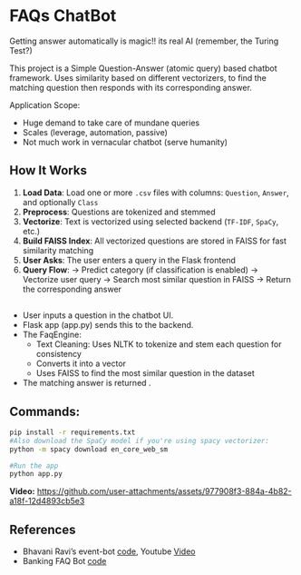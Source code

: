 # FAQs ChatBot

Getting answer automatically is magic!! its real AI (remember, the Turing Test?)

This project is a Simple Question-Answer (atomic query) based chatbot framework. Uses similarity based on different vectorizers, to find the matching question then responds with its corresponding answer.

Application Scope:

- Huge demand to take care of mundane queries
- Scales (leverage, automation, passive)
- Not much work in vernacular chatbot (serve humanity)

## How It Works

1.  **Load Data**: Load one or more `.csv` files with columns: `Question`, `Answer`, and optionally `Class`
2.  **Preprocess**: Questions are tokenized and stemmed
3.  **Vectorize**: Text is vectorized using selected backend (`TF-IDF`, `SpaCy`, etc.)
4.  **Build FAISS Index**: All vectorized questions are stored in FAISS for fast similarity matching
5.  **User Asks**: The user enters a query in the Flask frontend
6.  **Query Flow**:
    -> Predict category (if classification is enabled)
    -> Vectorize user query
    -> Search most similar question in FAISS
    -> Return the corresponding answer

##

- User inputs a question in the chatbot UI.
- Flask app (app.py) sends this to the backend.
- The FaqEngine:
  - Text Cleaning: Uses NLTK to tokenize and stem each question for consistency
  - Converts it into a vector
  - Uses FAISS to find the most similar question in the dataset
- The matching answer is returned .

## Commands:

```bash
pip install -r requirements.txt
#Also download the SpaCy model if you're using spacy vectorizer:
python -m spacy download en_core_web_sm

#Run the app
python app.py
```

**Video:**
https://github.com/user-attachments/assets/977908f3-884a-4b82-a18f-12d4893cb5e3

## References

- Bhavani Ravi’s event-bot [code](https://github.com/bhavaniravi/rasa-site-bot), Youtube [Video](https://www.youtube.com/watch?v=ojuq0vBIA-g)
- Banking FAQ Bot [code](https://github.com/MrJay10/banking-faq-bot)
